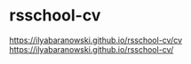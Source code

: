 # rsschool-cv
https://ilyabaranowski.github.io/rsschool-cv/cv
https://ilyabaranowski.github.io/rsschool-cv/
